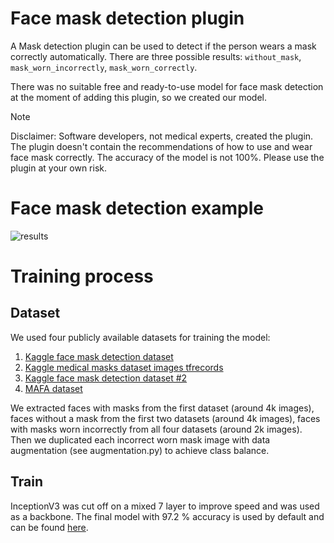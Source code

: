 # Face mask detection plugin

A Mask detection plugin can be used to detect if the person wears a mask
correctly automatically. There are three possible results:
`without_mask`, `mask_worn_incorrectly`, `mask_worn_correctly`.

There was no suitable free and ready-to-use model for face mask
detection at the moment of adding this plugin, so we created our model.

> [!NOTE]
> Disclaimer:
> Software developers, not medical experts, created the plugin. 
> The plugin doesn't contain the recommendations of how to use and wear face mask correctly.
> The accuracy of the model is not 100%.
> Please use the plugin at your own risk.

# Face mask detection example

![results](https://user-images.githubusercontent.com/3736126/130656086-3167421e-f697-4837-8cf9-e3889d49a44d.png)

# Training process

## Dataset

We used four publicly available datasets for training the model:

1.  [Kaggle face mask detection
    dataset](https://www.kaggle.com/andrewmvd/face-mask-detection)
2.  [Kaggle medical masks dataset images
    tfrecords](https://www.kaggle.com/ivandanilovich/medical-masks-dataset-images-tfrecords)
3.  [Kaggle face mask detection dataset
    \#2](https://www.kaggle.com/wobotintelligence/face-mask-detection-dataset?select=train.csv)
4.  [MAFA
    dataset](https://drive.google.com/drive/folders/1nbtM1n0--iZ3VVbNGhocxbnBGhMau_OG)

We extracted faces with masks from the first dataset (around 4k images),
faces without a mask from the first two datasets (around 4k images),
faces with masks worn incorrectly from all four datasets (around 2k
images). Then we duplicated each incorrect worn mask image with data
augmentation (see augmentation.py) to achieve class balance.

## Train

InceptionV3 was cut off on a mixed 7 layer to improve speed and was used
as a backbone. The final model with 97.2 % accuracy is used by default
and can be found [here](https://drive.google.com/file/d/1jm2Wd2JEZxhS8O1JjV-kfBOyOYUMxKHq/view?usp=sharing).
